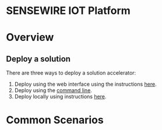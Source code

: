 

SENSEWIRE IOT Platform
========


Overview
========


## Deploy a solution
There are three ways to deploy a solution accelerator:
1) Deploy using the web interface using the instructions [here](https://docs.microsoft.com/azure/iot-suite/iot-suite-remote-monitoring-deploy).
2) Deploy using the [command line](https://docs.microsoft.com/azure/iot-suite/iot-suite-remote-monitoring-deploy-cli).
3) Deploy locally using instructions [here](https://docs.microsoft.com/azure/iot-accelerators/iot-accelerators-remote-monitoring-deploy-local).

Common Scenarios
================

